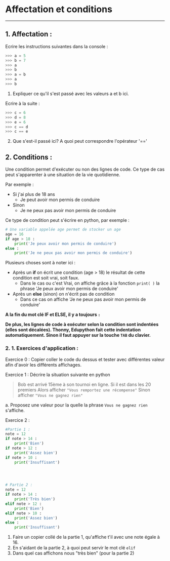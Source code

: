 # Affectation et conditions

------

## 1. Affectation :

Ecrire les instructions suivantes dans la console :

```python
>>> a = 5
>>> b = 7
>>> a
>>> b
>>> a = b
>>> a
>>> b
```

1. Expliquer ce qu'il s'est passé avec les valeurs a et b ici.

Ecrire à la suite :

```python
>>> c = 6
>>> d = 8
>>> e = 6
>>> c == d
>>> c == e
```

2. Que s'est-il passé ici? A quoi peut correspondre l'opérateur '=='

## 2. Conditions :

Une condition permet d'exécuter ou non des lignes de code. Ce type de cas peut s'apparenter à une situation de la vie quotidienne.

Par exemple :

- Si j'ai plus de 18 ans
  - Je peut avoir mon permis de conduire
- Sinon
  - Je ne peux pas avoir mon permis de conduire

Ce type de condition peut s'écrire en python, par exemple :

```python
# Une variable appelée age permet de stocker un age
age = 16
if age > 18 :
    print('Je peux avoir mon permis de conduire')
else :
    print('Je ne peux pas avoir mon permis de conduire')
```

Plusieurs choses sont à noter ici :

- Après un **if** on écrit une condition (age > 18) le résultat de cette condition est soit vrai, soit faux.
  - Dans le cas ou c'est Vrai, on affiche grâce à la fonction `print( )` la phrase 'Je peux avoir mon permis de conduire'
- Après un **else** (sinon) on n'écrit pas de condition
  - Dans ce cas on affiche 'Je ne peux pas avoir mon permis de conduire'

**A la fin du mot clé IF et ELSE, il y a toujours `:`**

**De plus, les lignes de code à exécuter selon la condition sont indentées (elles sont décalées). Thonny, Edupython fait cette indentation automatiquement. Sinon il faut appuyer sur la touche `TAB` du clavier.**

### 2. 1. Exercices d'application :

Exercice 0 : Copier coller le code du dessus et tester avec différentes valeur afin d'avoir les différents affichages.

Exercice 1 : Décrire la situation suivante en python

> Bob est arrivé 15ème à son tournoi en ligne.
> Si il est dans les 20 premiers
>     Alors afficher `"Vous remportez une récompense"`
> Sinon
>     afficher `"Vous ne gagnez rien"`

a. Proposez une valeur pour la quelle la phrase `Vous ne gagnez rien` s'affiche.

Exercice 2 :

```python
#Partie 1 :
note = 12
if note > 14 :
	print('Bien')
if note > 12 :
	print('Assez bien')
if note > 10 : 
	print('Insuffisant')



    
# Partie 2 :  
note = 12
if note > 14 :
	print('Très bien')
elif note > 12 :
	print('Bien')
elif note > 10 : 
	print('Assez bien')
else :
    print('Insuffisant')
```

1. Faire un copier collé de la partie 1, qu'affiche t'il avec une note égale à 16. 
2. En s'aidant de la partie 2, à quoi peut servir le mot clé `elif`
3. Dans quel cas affichons nous "très bien" (pour la partie 2)

